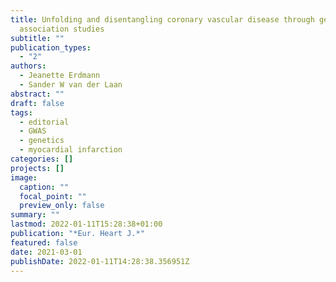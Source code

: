 ```yaml
---
title: Unfolding and disentangling coronary vascular disease through genome-wide
  association studies
subtitle: ""
publication_types:
  - "2"
authors:
  - Jeanette Erdmann
  - Sander W van der Laan
abstract: ""
draft: false
tags:
  - editorial
  - GWAS
  - genetics
  - myocardial infarction
categories: []
projects: []
image:
  caption: ""
  focal_point: ""
  preview_only: false
summary: ""
lastmod: 2022-01-11T15:28:38+01:00
publication: "*Eur. Heart J.*"
featured: false
date: 2021-03-01
publishDate: 2022-01-11T14:28:38.356951Z
---
```

